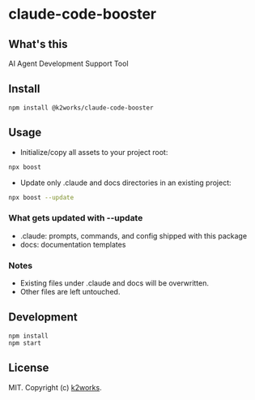 # claude-code-booster

## What's this

AI Agent Development Support Tool

## Install

```
npm install @k2works/claude-code-booster
```

## Usage

- Initialize/copy all assets to your project root:
```sh
npx boost
```

- Update only .claude and docs directories in an existing project:
```sh
npx boost --update
```

### What gets updated with --update
- .claude: prompts, commands, and config shipped with this package
- docs: documentation templates

### Notes
- Existing files under .claude and docs will be overwritten.
- Other files are left untouched.

## Development

```
npm install
npm start
```

## License

MIT. Copyright (c) [k2works](http://feross.org).
